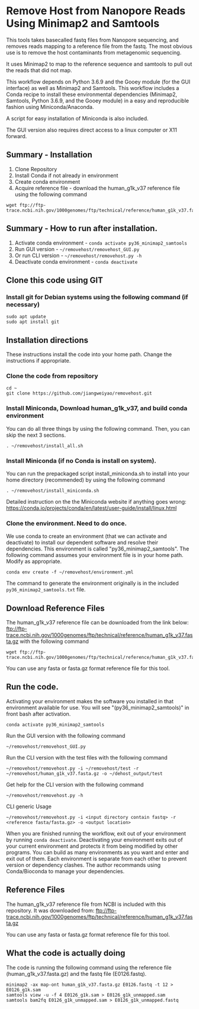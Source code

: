 # Remove Host from Nanopore Reads Using Minimap2 and Samtools 

This tools takes basecalled fastq files from Nanopore sequencing, and removes reads mapping to a reference file from the fastq. The most obvious use is to remove the host contaminants from metagenomic sequencing.

It uses Minimap2 to map to the reference sequence and samtools to pull out the reads that did not map.

This workflow depends on Python 3.6.9 and the Gooey module (for the GUI interface) as well as Minimap2 and Samtools. This workflow includes a Conda recipe to install these environmental dependencies (Minimap2, Samtools, Python 3.6.9, and the Gooey module) in a easy and reproducible fashion using Miniconda/Anaconda.

A script for easy installation of Miniconda is also included.

The GUI version also requires direct access to a linux computer or X11 forward. 

## Summary - Installation 
1. Clone Repository 
2. Install Conda if not already in environment
3. Create conda environment
4. Acquire reference file - download the human_g1k_v37 reference file using the following command
```
wget ftp://ftp-trace.ncbi.nih.gov/1000genomes/ftp/technical/reference/human_g1k_v37.fasta.gz
```

## Summary - How to run after installation.
1. Activate conda environment - `conda activate py36_minimap2_samtools`
2. Run GUI version - `~/removehost/removehost_GUI.py`
3. Or run CLI version - `~/removehost/removehost.py -h`
4. Deactivate conda environment - `conda deactivate`

## Clone this code using GIT

### Install git for Debian systems using the following command (if necessary)
```
sudo apt update
sudo apt install git
```

## Installation directions 
These instructions install the code into your home path. Change the instructions if appropriate. 

### Clone the code from repository
```
cd ~
git clone https://github.com/jiangweiyao/removehost.git
```

### Install Miniconda, Download human_g1k_v37, and build conda environment
You can do all three things by using the following command. Then, you can skip the next 3 sections.
```
. ~/removehost/install_all.sh
```

### Install Miniconda (if no Conda is install on system). 
You can run the prepackaged script install_miniconda.sh to install into your home directory (recommended) by using the following command
```
. ~/removehost/install_miniconda.sh
```

Detailed instruction on the the Miniconda website if anything goes wrong:
https://conda.io/projects/conda/en/latest/user-guide/install/linux.html

### Clone the environment. Need to do once.

We use conda to create an environment (that we can activate and deactivate) to install our dependent software and resolve their dependencies. This environment is called "py36_minimap2_samtools". The following command assumes your environment file is in your home path. Modify as appropriate.

```
conda env create -f ~/removehost/environment.yml
```

The command to generate the environment originally is in the included `py36_minimap2_samtools.txt` file. 

## Download Reference Files
The human_g1k_v37 reference file can be downloaded from the link below:
ftp://ftp-trace.ncbi.nih.gov/1000genomes/ftp/technical/reference/human_g1k_v37.fasta.gz
with the following command
```
wget ftp://ftp-trace.ncbi.nih.gov/1000genomes/ftp/technical/reference/human_g1k_v37.fasta.gz
```

You can use any fasta or fasta.gz format reference file for this tool.


## Run the code.

Activating your environment makes the software you installed in that environment available for use. You will see "(py36_minimap2_samtools)" in front bash after activation.
```
conda activate py36_minimap2_samtools
```

Run the GUI version with the following command
```
~/removehost/removehost_GUI.py
```

Run the CLI version with the test files with the following command
```
~/removehost/removehost.py -i ~/removehost/test -r ~/removehost/human_g1k_v37.fasta.gz -o ~/dehost_output/test
```

Get help for the CLI version with the following command
```
~/removehost/removehost.py -h
```

CLI generic Usage
```
~/removehost/removehost.py -i <input directory contain fastq> -r <reference fasta/fasta.gz> -o <output location>
```


When you are finished running the workflow, exit out of your environment by running `conda deactivate`. Deactivating your environment exits out of your current environment and protects it from being modified by other programs. You can build as many environments as you want and enter and exit out of them. Each environment is separate from each other to prevent version or dependency clashes. The author recommands using Conda/Bioconda to manage your dependencies.

## Reference Files
The human_g1k_v37 reference file from NCBI is included with this repository. It was downloaded from: 
ftp://ftp-trace.ncbi.nih.gov/1000genomes/ftp/technical/reference/human_g1k_v37.fasta.gz

You can use any fasta or fasta.gz format reference file for this tool. 

## What the code is actually doing

The code is running the following command using the reference file (human_g1k_v37.fasta.gz) and the fastq file (E0126.fastq).

```
minimap2 -ax map-ont human_g1k_v37.fasta.gz E0126.fastq -t 12 > E0126_g1k.sam
samtools view -u -f 4 E0126_g1k.sam > E0126_g1k_unmapped.sam
samtools bam2fq E0126_g1k_unmapped.sam > E0126_g1k_unmapped.fastq
```
